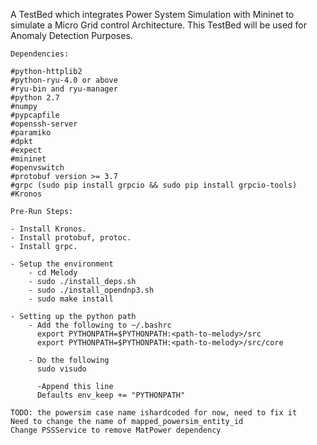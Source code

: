 A TestBed which integrates Power System Simulation with Mininet to simulate a
Micro Grid control Architecture. This TestBed will be used for 
Anomaly Detection Purposes.

```
Dependencies:

#python-httplib2
#python-ryu-4.0 or above
#ryu-bin and ryu-manager
#python 2.7
#numpy
#pypcapfile
#openssh-server
#paramiko
#dpkt
#expect 
#mininet
#openvswitch
#protobuf version >= 3.7
#grpc (sudo pip install grpcio && sudo pip install grpcio-tools)
#Kronos

```

```
Pre-Run Steps:

- Install Kronos.
- Install protobuf, protoc.
- Install grpc.

- Setup the environment
    - cd Melody
    - sudo ./install_deps.sh
    - sudo ./install_opendnp3.sh
    - sudo make install

- Setting up the python path
    - Add the following to ~/.bashrc
      export PYTHONPATH=$PYTHONPATH:<path-to-melody>/src
      export PYTHONPATH=$PYTHONPATH:<path-to-melody>/src/core
      
    - Do the following
      sudo visudo
      
      -Append this line
      Defaults env_keep += "PYTHONPATH"

```

```
TODO: the powersim case name ishardcoded for now, need to fix it
Need to change the name of mapped_powersim_entity_id
Change PSSService to remove MatPower dependency

```
